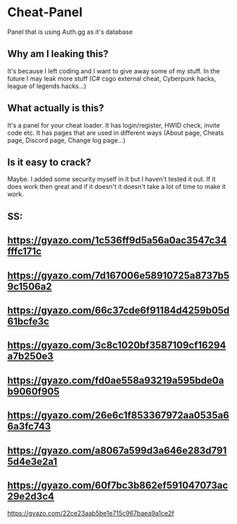 # Cheat-Panel
Panel that is using Auth.gg as it's database

Why am I leaking this?
-
It's because I left coding and I want to give away some of my stuff. In the future I may leak more stuff (C# csgo external cheat, Cyberpunk hacks, league of legends hacks...)

What actually is this?
-
It's a panel for your cheat loader. It has login/register, HWID check, invite code etc. It has pages that are used in different ways (About page, Cheats page, Discord page, Change log page...)

Is it easy to crack?
-
Maybe. I added some security myself in it but I haven't tested it out. If it does work then great and if it doesn't it doesn't take a lot of time to make it work.

SS:
-
https://gyazo.com/1c536ff9d5a56a0ac3547c34fffc171c
-
https://gyazo.com/7d167006e58910725a8737b59c1506a2
-
https://gyazo.com/66c37cde6f91184d4259b05d61bcfe3c
-
https://gyazo.com/3c8c1020bf3587109cf16294a7b250e3
-
https://gyazo.com/fd0ae558a93219a595bde0ab9060f905
-
https://gyazo.com/26e6c1f853367972aa0535a66a3fc743
-
https://gyazo.com/a8067a599d3a646e283d7915d4e3e2a1
-
https://gyazo.com/60f7bc3b862ef591047073ac29e2d3c4
-
https://gyazo.com/22ce23aab5be1e715c967baea9a1ce2f

